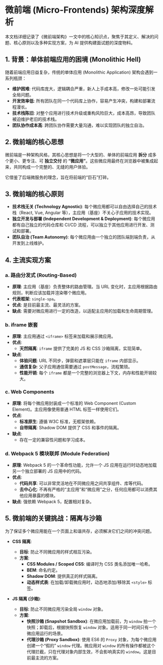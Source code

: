 # 微前端 (Micro-Frontends) 架构深度解析

本文档详细记录了《微前端架构》一文中的核心知识点，聚焦于其定义、解决的问题、核心原则以及多种实现方案，为 AI 提供构建面试题的深度物料。

## 1. 背景：单体前端应用的困境 (Monolithic Hell)

随着前端应用日益复杂，传统的单体应用 (Monolithic Application) 架构会遇到一系列瓶颈：

- **维护困难**: 代码库庞大，逻辑耦合严重，新人上手成本高，修改一处可能引发全局问题。
- **开发效率低**: 所有团队在同一个代码库上协作，容易产生冲突，构建和部署流程漫长。
- **技术栈陈旧**: 对整个应用进行技术升级或重构风险巨大，成本高昂，导致团队被迫维护老旧的技术栈。
- **团队协作成本高**: 跨团队协作需要大量沟通，难以实现团队的独立自治。

## 2. 微前端的核心思想

微前端是一种架构风格，其核心思想是将一个大型的、单体的前端应用 **拆分** 成多个更小、更专注、可 **独立交付** 的 **“微应用”**。这些微应用最终在浏览器中被集成起来，共同构成一个完整的、无缝的用户体验。

它借鉴了后端微服务的理念，旨在将前端的“巨石”打碎。

## 3. 微前端的核心原则

- **技术栈无关 (Technology Agnostic)**: 每个微应用都可以自由选择自己的技术栈（React, Vue, Angular 等），主应用（基座）不关心子应用的技术实现。
- **独立开发与部署 (Independent Development & Deployment)**: 每个微应用都有自己独立的代码仓库和 CI/CD 流程，可以独立于其他应用进行开发、测试和部署。
- **团队自治 (Team Autonomy)**: 每个微应用由一个独立的团队端到端负责，从开发到上线维护。

## 4. 主流实现方案

### a. 路由分发式 (Routing-Based)

- **原理**: 主应用（基座）负责整体的路由管理。当 URL 变化时，主应用根据路由规则，判断应该加载并渲染哪个微应用。
- **代表框架**: `single-spa`。
- **优点**: 是目前最主流、最灵活的方案。
- **缺点**: 需要对微应用进行一定的改造，以适配主应用的加载和生命周期管理。

### b. iframe 嵌套

- **原理**: 主应用通过 `<iframe>` 标签来加载和展示微应用。
- **优点**:
    - **天然隔离**: `iframe` 提供了完美的 JS 和 CSS 沙箱隔离，实现简单。
- **缺点**:
    - **体验问题**: URL 不同步，弹窗和遮罩层只能在 `iframe` 内部显示。
    - **通信复杂**: 父子应用通信需要通过 `postMessage`，流程繁琐。
    - **性能开销**: 每个 `iframe` 都是一个完整的浏览器上下文，内存和性能开销较大。

### c. Web Components

- **原理**: 将每个微应用封装成一个标准的 Web Component (Custom Element)。主应用像使用普通 HTML 标签一样使用它们。
- **优点**:
    - **标准原生**: 遵循 W3C 标准，无框架依赖。
    - **自带隔离**: Shadow DOM 提供了 CSS 和事件的隔离。
- **缺点**:
    - 存在一定的兼容性问题和学习成本。

### d. Webpack 5 模块联邦 (Module Federation)

- **原理**: Webpack 5 的一个革命性功能，允许一个 JS 应用在运行时动态地加载另一个独立部署的 JS 应用中的代码。
- **优点**:
    - **代码共享**: 可以非常灵活地在不同微应用之间共享组件、库等代码。
    - **去中心化**: 不再有严格的“主应用”和“微应用”之分，任何应用都可以消费其他应用暴露的模块。
- **缺点**: 强依赖 Webpack 5，配置相对复杂。

## 5. 微前端的关键挑战：隔离与沙箱

为了保证多个微应用能在一个页面上和谐共存，必须解决它们之间的冲突问题。

- **CSS 隔离**:
    - **目标**: 防止不同微应用的样式相互污染。
    - **方案**:
        - **CSS Modules / Scoped CSS**: 编译时为 CSS 类名添加唯一哈希。
        - **BEM**: 命名约定。
        - **Shadow DOM**: 提供真正的样式隔离。
        - **动态样式表**: 在加载/卸载微应用时，动态地添加/移除其 `<style>` 标签。

- **JS 隔离 (沙箱)**:
    - **目标**: 防止不同微应用污染全局 `window` 对象。
    - **方案**:
        - **快照沙箱 (Snapshot Sandbox)**: 在微应用加载前，为 `window` 拍一个快照；卸载后，根据快照恢复 `window` 对象。适用于同一时间只有一个微应用运行的场景。
        - **代理沙箱 (Proxy Sandbox)**: 使用 ES6 的 `Proxy` 对象，为每个微应用创建一个“假的” `window` 代理。微应用对 `window` 的所有操作都被这个代理拦截，只在代理对象内部生效，不会影响真实的 `window`。这是目前最主流的方案。
